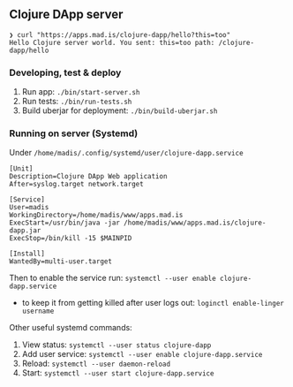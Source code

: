 ## Clojure DApp server

```
❯ curl "https://apps.mad.is/clojure-dapp/hello?this=too"
Hello Clojure server world. You sent: this=too path: /clojure-dapp/hello
```

### Developing, test & deploy

1. Run app: `./bin/start-server.sh`
2. Run tests: `./bin/run-tests.sh`
3. Build uberjar for deployment: `./bin/build-uberjar.sh`

### Running on server (Systemd)

Under `/home/madis/.config/systemd/user/clojure-dapp.service`

```systemd
[Unit]
Description=Clojure DApp Web application
After=syslog.target network.target

[Service]
User=madis
WorkingDirectory=/home/madis/www/apps.mad.is
ExecStart=/usr/bin/java -jar /home/madis/www/apps.mad.is/clojure-dapp.jar
ExecStop=/bin/kill -15 $MAINPID

[Install]
WantedBy=multi-user.target
```

Then to enable the service run: `systemctl --user enable clojure-dapp.service`
  - to keep it from getting killed after user logs out: `loginctl enable-linger username`

Other useful systemd commands:
1. View status: `systemctl --user status clojure-dapp`
2. Add user service: `systemctl --user enable clojure-dapp.service`
3. Reload: `systemctl --user daemon-reload`
4. Start: `systemctl --user start clojure-dapp.service`

